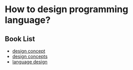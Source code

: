# How to design programming language?

## Book List

- [design concept](https://doc.lagout.org/science/0_Computer%20Science/1_Principles%20of%20Programming%20Languages/Design%20Concepts%20in%20Programming%20Languages%20%28MIT%2C%202008%29.pdf)
- [design concepts](http://alvand.basu.ac.ir/~dezfoulian/files/PL/John%20Wiley%20&%20Sons%20-%20Programming%20Language%20Design%20Concepts-%20David%20A.%20Watt,%20William%20Findlay,%20473s,%20I.pdf)
- [language design](http://www.worldcolleges.info/sites/default/files/Advanced_programming_language_design.pdf)

